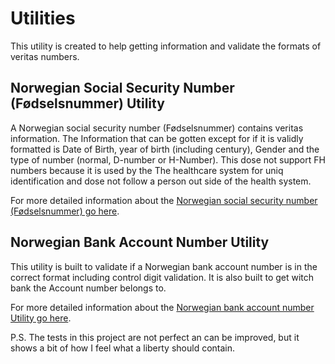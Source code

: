 # Utilities
This utility is created to help getting information and validate the formats of veritas numbers.

## Norwegian Social Security Number (Fødselsnummer) Utility
A Norwegian social security number (Fødselsnummer) contains veritas information. The Information that can be gotten except for if it is validly formatted is Date of Birth, year of birth (including century), Gender and the type of number (normal, D-number or H-Number). This dose not support FH numbers because it is used by the The healthcare system for uniq identification and dose not follow a person out side of the health system.

For more detailed information about the [Norwegian social security number (Fødselsnummer) go here](Utilities/SocialSecurityNumber.md).

## Norwegian Bank Account Number Utility
This utility is built to validate if a Norwegian bank account number is in the correct format including control digit validation. It is also built to get witch bank the Account number belongs to. 

For more detailed information about the [Norwegian bank account number Utility go here](Utilities/AccountNumber.md).


P.S.
The tests in this project are not perfect an can be improved, but it shows a bit of how I feel what a liberty should contain. 
